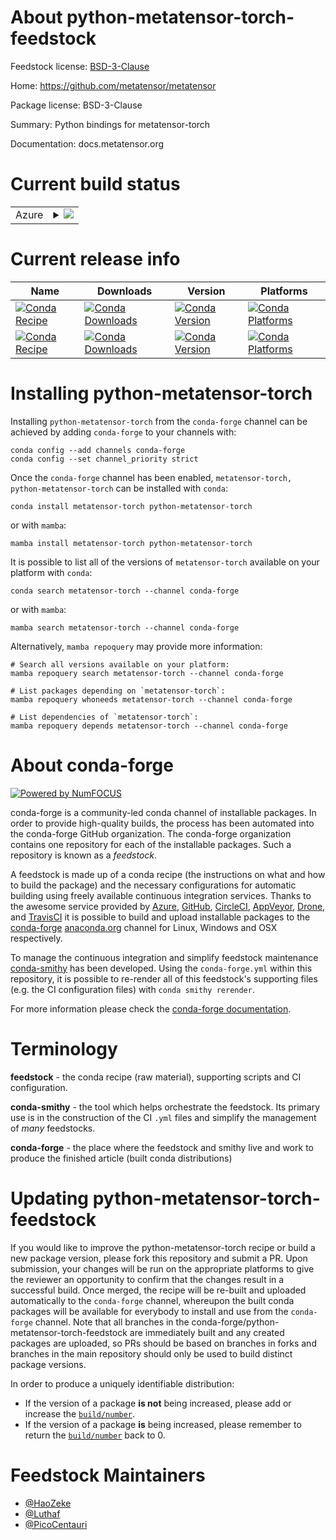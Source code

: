 About python-metatensor-torch-feedstock
=======================================

Feedstock license: [BSD-3-Clause](https://github.com/conda-forge/python-metatensor-torch-feedstock/blob/main/LICENSE.txt)

Home: https://github.com/metatensor/metatensor

Package license: BSD-3-Clause

Summary: Python bindings for metatensor-torch

Documentation: docs.metatensor.org

Current build status
====================


<table>
    
  <tr>
    <td>Azure</td>
    <td>
      <details>
        <summary>
          <a href="https://dev.azure.com/conda-forge/feedstock-builds/_build/latest?definitionId=25395&branchName=main">
            <img src="https://dev.azure.com/conda-forge/feedstock-builds/_apis/build/status/python-metatensor-torch-feedstock?branchName=main">
          </a>
        </summary>
        <table>
          <thead><tr><th>Variant</th><th>Status</th></tr></thead>
          <tbody><tr>
              <td>linux_64</td>
              <td>
                <a href="https://dev.azure.com/conda-forge/feedstock-builds/_build/latest?definitionId=25395&branchName=main">
                  <img src="https://dev.azure.com/conda-forge/feedstock-builds/_apis/build/status/python-metatensor-torch-feedstock?branchName=main&jobName=linux&configuration=linux%20linux_64_" alt="variant">
                </a>
              </td>
            </tr><tr>
              <td>linux_aarch64_python3.10.____cpython</td>
              <td>
                <a href="https://dev.azure.com/conda-forge/feedstock-builds/_build/latest?definitionId=25395&branchName=main">
                  <img src="https://dev.azure.com/conda-forge/feedstock-builds/_apis/build/status/python-metatensor-torch-feedstock?branchName=main&jobName=linux&configuration=linux%20linux_aarch64_python3.10.____cpython" alt="variant">
                </a>
              </td>
            </tr><tr>
              <td>linux_aarch64_python3.11.____cpython</td>
              <td>
                <a href="https://dev.azure.com/conda-forge/feedstock-builds/_build/latest?definitionId=25395&branchName=main">
                  <img src="https://dev.azure.com/conda-forge/feedstock-builds/_apis/build/status/python-metatensor-torch-feedstock?branchName=main&jobName=linux&configuration=linux%20linux_aarch64_python3.11.____cpython" alt="variant">
                </a>
              </td>
            </tr><tr>
              <td>linux_aarch64_python3.12.____cpython</td>
              <td>
                <a href="https://dev.azure.com/conda-forge/feedstock-builds/_build/latest?definitionId=25395&branchName=main">
                  <img src="https://dev.azure.com/conda-forge/feedstock-builds/_apis/build/status/python-metatensor-torch-feedstock?branchName=main&jobName=linux&configuration=linux%20linux_aarch64_python3.12.____cpython" alt="variant">
                </a>
              </td>
            </tr><tr>
              <td>linux_aarch64_python3.13.____cp313</td>
              <td>
                <a href="https://dev.azure.com/conda-forge/feedstock-builds/_build/latest?definitionId=25395&branchName=main">
                  <img src="https://dev.azure.com/conda-forge/feedstock-builds/_apis/build/status/python-metatensor-torch-feedstock?branchName=main&jobName=linux&configuration=linux%20linux_aarch64_python3.13.____cp313" alt="variant">
                </a>
              </td>
            </tr><tr>
              <td>osx_64_python3.10.____cpython</td>
              <td>
                <a href="https://dev.azure.com/conda-forge/feedstock-builds/_build/latest?definitionId=25395&branchName=main">
                  <img src="https://dev.azure.com/conda-forge/feedstock-builds/_apis/build/status/python-metatensor-torch-feedstock?branchName=main&jobName=osx&configuration=osx%20osx_64_python3.10.____cpython" alt="variant">
                </a>
              </td>
            </tr><tr>
              <td>osx_64_python3.11.____cpython</td>
              <td>
                <a href="https://dev.azure.com/conda-forge/feedstock-builds/_build/latest?definitionId=25395&branchName=main">
                  <img src="https://dev.azure.com/conda-forge/feedstock-builds/_apis/build/status/python-metatensor-torch-feedstock?branchName=main&jobName=osx&configuration=osx%20osx_64_python3.11.____cpython" alt="variant">
                </a>
              </td>
            </tr><tr>
              <td>osx_64_python3.12.____cpython</td>
              <td>
                <a href="https://dev.azure.com/conda-forge/feedstock-builds/_build/latest?definitionId=25395&branchName=main">
                  <img src="https://dev.azure.com/conda-forge/feedstock-builds/_apis/build/status/python-metatensor-torch-feedstock?branchName=main&jobName=osx&configuration=osx%20osx_64_python3.12.____cpython" alt="variant">
                </a>
              </td>
            </tr><tr>
              <td>osx_64_python3.13.____cp313</td>
              <td>
                <a href="https://dev.azure.com/conda-forge/feedstock-builds/_build/latest?definitionId=25395&branchName=main">
                  <img src="https://dev.azure.com/conda-forge/feedstock-builds/_apis/build/status/python-metatensor-torch-feedstock?branchName=main&jobName=osx&configuration=osx%20osx_64_python3.13.____cp313" alt="variant">
                </a>
              </td>
            </tr><tr>
              <td>osx_arm64_python3.10.____cpython</td>
              <td>
                <a href="https://dev.azure.com/conda-forge/feedstock-builds/_build/latest?definitionId=25395&branchName=main">
                  <img src="https://dev.azure.com/conda-forge/feedstock-builds/_apis/build/status/python-metatensor-torch-feedstock?branchName=main&jobName=osx&configuration=osx%20osx_arm64_python3.10.____cpython" alt="variant">
                </a>
              </td>
            </tr><tr>
              <td>osx_arm64_python3.11.____cpython</td>
              <td>
                <a href="https://dev.azure.com/conda-forge/feedstock-builds/_build/latest?definitionId=25395&branchName=main">
                  <img src="https://dev.azure.com/conda-forge/feedstock-builds/_apis/build/status/python-metatensor-torch-feedstock?branchName=main&jobName=osx&configuration=osx%20osx_arm64_python3.11.____cpython" alt="variant">
                </a>
              </td>
            </tr><tr>
              <td>osx_arm64_python3.12.____cpython</td>
              <td>
                <a href="https://dev.azure.com/conda-forge/feedstock-builds/_build/latest?definitionId=25395&branchName=main">
                  <img src="https://dev.azure.com/conda-forge/feedstock-builds/_apis/build/status/python-metatensor-torch-feedstock?branchName=main&jobName=osx&configuration=osx%20osx_arm64_python3.12.____cpython" alt="variant">
                </a>
              </td>
            </tr><tr>
              <td>osx_arm64_python3.13.____cp313</td>
              <td>
                <a href="https://dev.azure.com/conda-forge/feedstock-builds/_build/latest?definitionId=25395&branchName=main">
                  <img src="https://dev.azure.com/conda-forge/feedstock-builds/_apis/build/status/python-metatensor-torch-feedstock?branchName=main&jobName=osx&configuration=osx%20osx_arm64_python3.13.____cp313" alt="variant">
                </a>
              </td>
            </tr><tr>
              <td>win_64_python3.10.____cpython</td>
              <td>
                <a href="https://dev.azure.com/conda-forge/feedstock-builds/_build/latest?definitionId=25395&branchName=main">
                  <img src="https://dev.azure.com/conda-forge/feedstock-builds/_apis/build/status/python-metatensor-torch-feedstock?branchName=main&jobName=win&configuration=win%20win_64_python3.10.____cpython" alt="variant">
                </a>
              </td>
            </tr><tr>
              <td>win_64_python3.11.____cpython</td>
              <td>
                <a href="https://dev.azure.com/conda-forge/feedstock-builds/_build/latest?definitionId=25395&branchName=main">
                  <img src="https://dev.azure.com/conda-forge/feedstock-builds/_apis/build/status/python-metatensor-torch-feedstock?branchName=main&jobName=win&configuration=win%20win_64_python3.11.____cpython" alt="variant">
                </a>
              </td>
            </tr><tr>
              <td>win_64_python3.12.____cpython</td>
              <td>
                <a href="https://dev.azure.com/conda-forge/feedstock-builds/_build/latest?definitionId=25395&branchName=main">
                  <img src="https://dev.azure.com/conda-forge/feedstock-builds/_apis/build/status/python-metatensor-torch-feedstock?branchName=main&jobName=win&configuration=win%20win_64_python3.12.____cpython" alt="variant">
                </a>
              </td>
            </tr><tr>
              <td>win_64_python3.13.____cp313</td>
              <td>
                <a href="https://dev.azure.com/conda-forge/feedstock-builds/_build/latest?definitionId=25395&branchName=main">
                  <img src="https://dev.azure.com/conda-forge/feedstock-builds/_apis/build/status/python-metatensor-torch-feedstock?branchName=main&jobName=win&configuration=win%20win_64_python3.13.____cp313" alt="variant">
                </a>
              </td>
            </tr>
          </tbody>
        </table>
      </details>
    </td>
  </tr>
</table>

Current release info
====================

| Name | Downloads | Version | Platforms |
| --- | --- | --- | --- |
| [![Conda Recipe](https://img.shields.io/badge/recipe-metatensor--torch-green.svg)](https://anaconda.org/conda-forge/metatensor-torch) | [![Conda Downloads](https://img.shields.io/conda/dn/conda-forge/metatensor-torch.svg)](https://anaconda.org/conda-forge/metatensor-torch) | [![Conda Version](https://img.shields.io/conda/vn/conda-forge/metatensor-torch.svg)](https://anaconda.org/conda-forge/metatensor-torch) | [![Conda Platforms](https://img.shields.io/conda/pn/conda-forge/metatensor-torch.svg)](https://anaconda.org/conda-forge/metatensor-torch) |
| [![Conda Recipe](https://img.shields.io/badge/recipe-python--metatensor--torch-green.svg)](https://anaconda.org/conda-forge/python-metatensor-torch) | [![Conda Downloads](https://img.shields.io/conda/dn/conda-forge/python-metatensor-torch.svg)](https://anaconda.org/conda-forge/python-metatensor-torch) | [![Conda Version](https://img.shields.io/conda/vn/conda-forge/python-metatensor-torch.svg)](https://anaconda.org/conda-forge/python-metatensor-torch) | [![Conda Platforms](https://img.shields.io/conda/pn/conda-forge/python-metatensor-torch.svg)](https://anaconda.org/conda-forge/python-metatensor-torch) |

Installing python-metatensor-torch
==================================

Installing `python-metatensor-torch` from the `conda-forge` channel can be achieved by adding `conda-forge` to your channels with:

```
conda config --add channels conda-forge
conda config --set channel_priority strict
```

Once the `conda-forge` channel has been enabled, `metatensor-torch, python-metatensor-torch` can be installed with `conda`:

```
conda install metatensor-torch python-metatensor-torch
```

or with `mamba`:

```
mamba install metatensor-torch python-metatensor-torch
```

It is possible to list all of the versions of `metatensor-torch` available on your platform with `conda`:

```
conda search metatensor-torch --channel conda-forge
```

or with `mamba`:

```
mamba search metatensor-torch --channel conda-forge
```

Alternatively, `mamba repoquery` may provide more information:

```
# Search all versions available on your platform:
mamba repoquery search metatensor-torch --channel conda-forge

# List packages depending on `metatensor-torch`:
mamba repoquery whoneeds metatensor-torch --channel conda-forge

# List dependencies of `metatensor-torch`:
mamba repoquery depends metatensor-torch --channel conda-forge
```


About conda-forge
=================

[![Powered by
NumFOCUS](https://img.shields.io/badge/powered%20by-NumFOCUS-orange.svg?style=flat&colorA=E1523D&colorB=007D8A)](https://numfocus.org)

conda-forge is a community-led conda channel of installable packages.
In order to provide high-quality builds, the process has been automated into the
conda-forge GitHub organization. The conda-forge organization contains one repository
for each of the installable packages. Such a repository is known as a *feedstock*.

A feedstock is made up of a conda recipe (the instructions on what and how to build
the package) and the necessary configurations for automatic building using freely
available continuous integration services. Thanks to the awesome service provided by
[Azure](https://azure.microsoft.com/en-us/services/devops/), [GitHub](https://github.com/),
[CircleCI](https://circleci.com/), [AppVeyor](https://www.appveyor.com/),
[Drone](https://cloud.drone.io/welcome), and [TravisCI](https://travis-ci.com/)
it is possible to build and upload installable packages to the
[conda-forge](https://anaconda.org/conda-forge) [anaconda.org](https://anaconda.org/)
channel for Linux, Windows and OSX respectively.

To manage the continuous integration and simplify feedstock maintenance
[conda-smithy](https://github.com/conda-forge/conda-smithy) has been developed.
Using the ``conda-forge.yml`` within this repository, it is possible to re-render all of
this feedstock's supporting files (e.g. the CI configuration files) with ``conda smithy rerender``.

For more information please check the [conda-forge documentation](https://conda-forge.org/docs/).

Terminology
===========

**feedstock** - the conda recipe (raw material), supporting scripts and CI configuration.

**conda-smithy** - the tool which helps orchestrate the feedstock.
                   Its primary use is in the construction of the CI ``.yml`` files
                   and simplify the management of *many* feedstocks.

**conda-forge** - the place where the feedstock and smithy live and work to
                  produce the finished article (built conda distributions)


Updating python-metatensor-torch-feedstock
==========================================

If you would like to improve the python-metatensor-torch recipe or build a new
package version, please fork this repository and submit a PR. Upon submission,
your changes will be run on the appropriate platforms to give the reviewer an
opportunity to confirm that the changes result in a successful build. Once
merged, the recipe will be re-built and uploaded automatically to the
`conda-forge` channel, whereupon the built conda packages will be available for
everybody to install and use from the `conda-forge` channel.
Note that all branches in the conda-forge/python-metatensor-torch-feedstock are
immediately built and any created packages are uploaded, so PRs should be based
on branches in forks and branches in the main repository should only be used to
build distinct package versions.

In order to produce a uniquely identifiable distribution:
 * If the version of a package **is not** being increased, please add or increase
   the [``build/number``](https://docs.conda.io/projects/conda-build/en/latest/resources/define-metadata.html#build-number-and-string).
 * If the version of a package **is** being increased, please remember to return
   the [``build/number``](https://docs.conda.io/projects/conda-build/en/latest/resources/define-metadata.html#build-number-and-string)
   back to 0.

Feedstock Maintainers
=====================

* [@HaoZeke](https://github.com/HaoZeke/)
* [@Luthaf](https://github.com/Luthaf/)
* [@PicoCentauri](https://github.com/PicoCentauri/)

